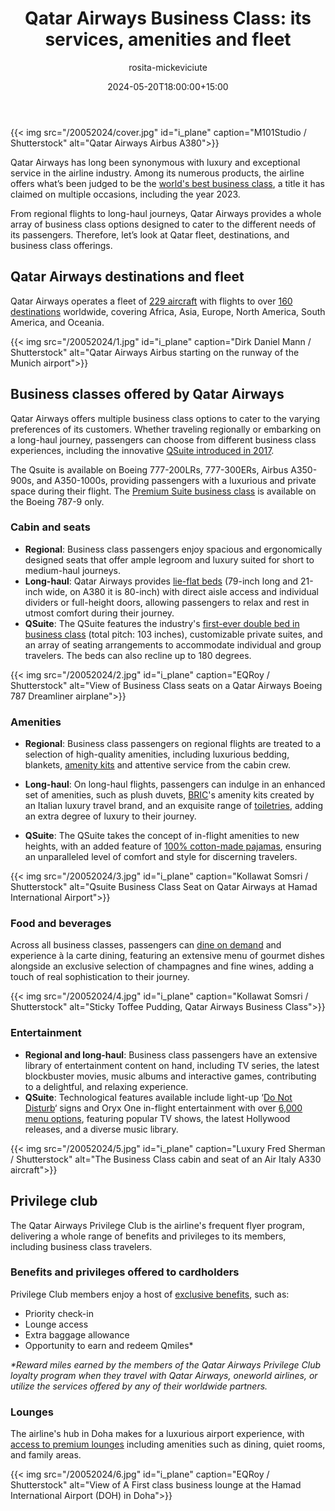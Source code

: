 ﻿---
title: "Qatar Airways Business Class: its services, amenities and fleet"
meta_title: "Qatar Airways Business Class: services, amenities and fleet"
description: "World's Best Business Class of Qatar Airways - from the spacious Qsuite to the latest in-flight technology, designer amenities and personalized service."
date: 2024-05-20T18:00:00+15:00
draft: false
thumb: "/20052024/cover.jpg"
thumb_alt: "Qatar Airways Airbus A380"
author: "rosita-mickeviciute"
is_article: true
tags:
- airlines
- guide
---

{{< img src="/20052024/cover.jpg" id="i_plane" caption="M101Studio / Shutterstock" alt="Qatar Airways Airbus A380">}}

Qatar Airways has long been synonymous with luxury and exceptional service in the airline industry. Among its numerous products, the airline offers what’s been judged to be the [world's best business class](https://www.qatarairways.com/en-au/offers/fly-the-worlds-best-business-class.html), a title it has claimed on multiple occasions, including the year 2023. 

From regional flights to long-haul journeys, Qatar Airways provides a whole array of business class options designed to cater to the different needs of its passengers. Therefore, let’s look at Qatar fleet, destinations, and business class offerings. 

## Qatar Airways destinations and fleet

Qatar Airways operates a fleet of [229 aircraft](https://www.qatarairways.com/en/fleet.html) with flights to over [160 destinations](https://www.qatarairways.com/press-releases/en-WW/230930-qatar-airways-selects-starlink-to-enhance-in-flight-experience-with-complimentary-high-speed-internet-connectivity#:~:text=Qatar%20Airways%20currently%20flies%20to,in%202021%20and%202022%20consecutively.) worldwide, covering Africa, Asia, Europe, North America, South America, and Oceania. 

{{< img src="/20052024/1.jpg" id="i_plane" caption="Dirk Daniel Mann / Shutterstock" alt="Qatar Airways Airbus starting on the runway of the Munich airport">}} 

## Business classes offered by Qatar Airways 

Qatar Airways offers multiple business class options to cater to the varying preferences of its customers. Whether traveling regionally or embarking on a long-haul journey, passengers can choose from different business class experiences, including the innovative [QSuite introduced in 2017](https://www.qatarairways.com/en-fi/press-releases/2017/June/qatar-airways-showcases-award-winning-qsuite-on-the-opening-day-.html).

The Qsuite is available on Boeing 777-200LRs, 777-300ERs, Airbus A350-900s, and A350-1000s, providing passengers with a luxurious and private space during their flight. The [Premium Suite](https://www.turningleftforless.com/qatar-airways-new-dreamliner-boeing-787-9-business-class-premium-suite-qsuite-review/)[ business class](https://www.turningleftforless.com/qatar-airways-new-dreamliner-boeing-787-9-business-class-premium-suite-qsuite-review/) is available on the Boeing 787-9 only.

### Cabin and seats

- **Regional**: Business class passengers enjoy spacious and ergonomically designed seats that offer ample legroom and luxury suited for short to medium-haul journeys.
- **Long-haul**: Qatar Airways provides [lie-flat beds](https://www.turningleftforless.com/a-guide-to-qatar-airways-business-class-seats/) (79-inch long and 21-inch wide, on A380 it is 80-inch) with direct aisle access and individual dividers or full-height doors, allowing passengers to relax and rest in utmost comfort during their journey.
- **QSuite**: The QSuite features the industry's [first-ever double bed in business class](https://www.priestmangoode.com/project/qatar-airways/#:~:text=The%20Qsuite%20was%20unveiled%20to,to%20have%20a%20double%20bed.) (total pitch: 103 inches), customizable private suites, and an array of seating arrangements to accommodate individual and group travelers. The beds can also recline up to 180 degrees. 

{{< img src="/20052024/2.jpg" id="i_plane" caption="EQRoy / Shutterstock" alt="View of Business Class seats on a Qatar Airways Boeing 787 Dreamliner airplane">}}

### Amenities

- **Regional**: Business class passengers on regional flights are treated to a selection of high-quality amenities, including luxurious bedding, blankets, [amenity kits](https://www.travelcodex.com/qatar-airways-business-class-amenity-kit/) and attentive service from the cabin crew.

- **Long-haul**: On long-haul flights, passengers can indulge in an enhanced set of amenities, such as plush duvets, [BRIC](https://www.brics.it/)'s amenity kits created by an Italian luxury travel brand, and an exquisite range of [toiletries](https://www.qatarairways.com/press-releases/en-WW/215174-qatar-airways-introduces-exclusive-amenity-kit-partnership-with-iconic-french-perfumer-diptyque), adding an extra degree of luxury to their journey.
- **QSuite**: The QSuite takes the concept of in-flight amenities to new heights, with an added feature of [100% cotton-made pajamas](https://www.qatarairways.com/en-nl/inspire/qr-business-class.html), ensuring an unparalleled level of comfort and style for discerning travelers.

{{< img src="/20052024/3.jpg" id="i_plane" caption="Kollawat Somsri / Shutterstock" alt="Qsuite Business Class Seat on Qatar Airways at Hamad International Airport">}}

### Food and beverages

Across all business classes, passengers can [dine on demand](https://www.qatarairways.com/en-nl/inspire/qr-business-class.html) and experience à la carte dining, featuring an extensive menu of gourmet dishes alongside an exclusive selection of champagnes and fine wines, adding a touch of real sophistication to their journey.

{{< img src="/20052024/4.jpg" id="i_plane" caption="Kollawat Somsri / Shutterstock" alt="Sticky Toffee Pudding, Qatar Airways Business Class">}}

### Entertainment

- **Regional and long-haul**: Business class passengers have an extensive library of entertainment content on hand, including TV series, the latest blockbuster movies, music albums and interactive games, contributing to a delightful, and relaxing experience.
- **QSuite**: Technological features available include light-up ‘[Do Not Disturb](https://thepointsguy.com/guide/ultimate-guide-to-qatar-qsuites/)‘ signs and Oryx One in-flight entertainment with over [6,000 menu options](https://www.qatarairways.com/en/ife-homepage.html), featuring popular TV shows, the latest Hollywood releases, and a diverse music library. 

{{< img src="/20052024/5.jpg" id="i_plane" caption="Luxury Fred Sherman / Shutterstock" alt="The Business Class cabin and seat of an Air Italy A330 aircraft">}}

## Privilege club 

The Qatar Airways Privilege Club is the airline's frequent flyer program, delivering a whole range of benefits and privileges to its members, including business class travelers.

### Benefits and privileges offered to cardholders

Privilege Club members enjoy a host of [exclusive benefits](https://www.qatarairways.com/en-qa/Privilege-Club/member_benefits.html), such as:

- Priority check-in
- Lounge access
- Extra baggage allowance
- Opportunity to earn and redeem Qmiles\*

*\*Reward miles earned by the members of the Qatar Airways Privilege Club loyalty program when they travel with Qatar Airways, oneworld airlines, or utilize the services offered by any of their worldwide partners.*

### Lounges

The airline's hub in Doha makes for a luxurious airport experience, with [access to premium lounges](https://www.qatarairways.com/en/lounges/worldwide.html) including amenities such as dining, quiet rooms, and family areas. 

{{< img src="/20052024/6.jpg" id="i_plane" caption="EQRoy / Shutterstock" alt="View of A First class business lounge at the Hamad International Airport (DOH) in Doha">}}





